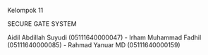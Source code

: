 Kelompok 11

SECURE GATE SYSTEM

Aidil Abdillah Suyudi (05111640000047) -
Irham Muhammad Fadhil (05111640000085) - 
Rahmad Yanuar MD      (05111640000159)
